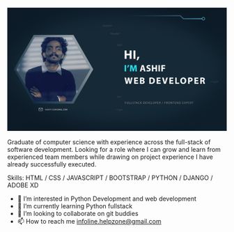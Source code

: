 ![Web Developer, Python Developer](https://github.com/MHMMD-ASHIF/MHMMD-ASHIF/blob/main/ashy.png)

Graduate of computer science with experience across the full-stack of software development.
Looking for a role where I can grow and learn from experienced team members while drawing
on project experience I have already successfully executed.

Skills:  HTML / CSS / JAVASCRIPT / BOOTSTRAP / PYTHON / DJANGO / ADOBE XD

- 👀 I’m interested in Python Development and web development
- 🌱 I’m currently learning Python fullstack
- 💞️ I’m looking to collaborate on git buddies
- 📫 How to reach me infoline.helpzone@gmail.com






